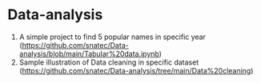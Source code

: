 # Data-analysis

1) A simple project to find 5 popular names in specific year (https://github.com/snatec/Data-analysis/blob/main/Tabular%20data.ipynb)
2) Sample illustration of Data cleaning in specific dataset (https://github.com/snatec/Data-analysis/tree/main/Data%20cleaning)

